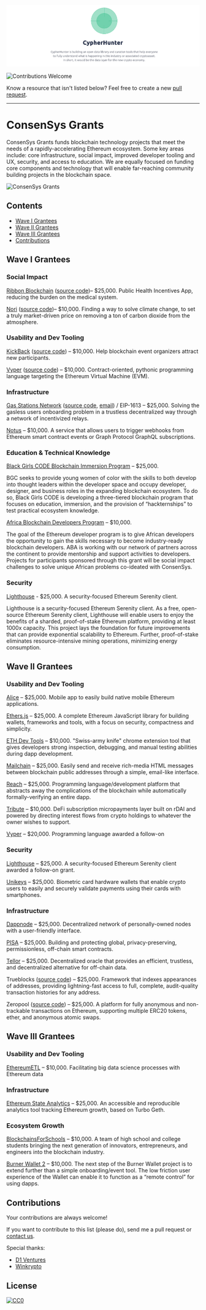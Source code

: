 [![cover](/cover.png)](https://cypherhunter.com/)

![Contributions Welcome](https://img.shields.io/badge/Contributions-welcome-blue.svg)

Know a resource that isn't listed below? Feel free to create a new [pull request](https://github.com/cypherhunter/grants/pulls).

---

# ConsenSys Grants

ConsenSys Grants funds blockchain technology projects that meet the needs of a rapidly-accelerating Ethereum ecosystem. Some key areas include: core infrastructure, social impact, improved developer tooling and UX, security, and access to education. We are equally focused on funding core components and technology that will enable far-reaching community building projects in the blockchain space.

![ConsenSys Grants](https://miro.medium.com/max/8000/1*2f0rV3UDSCRW1s_x0siHxw.png)

## Contents

- [Wave I Grantees](#wave-i-grantees)
- [Wave II Grantees](#wave-ii-grantees)
- [Wave III Grantees](#wave-iii-grantees)
- [Contributions](#contributions)

## Wave I Grantees

### Social Impact

[Ribbon Blockchain](https://www.cypherhunter.com/en/p/729766974653/) ([source code](https://github.com/RibbonBlockchain))– $25,000. Public Health Incentives App, reducing the burden on the medical system. 

[Nori](https://www.cypherhunter.com/en/p/051416848481/) ([source code](https://github.com/nori-dot-eco))– $10,000. Finding a way to solve climate change, to set a truly market-driven price on removing a ton of carbon dioxide from the atmosphere.

### Usability and Dev Tooling

[KickBack](https://www.cypherhunter.com/en/p/919781370128/) ([source code](https://github.com/wearekickback)) – $10,000. Help blockchain event organizers attract new participants.

[Vyper](https://www.cypherhunter.com/en/p/748589014227/) ([source code](https://github.com/vyperlang/vyper/)) – $10,000. Contract-oriented, pythonic programming language targeting the Ethereum Virtual Machine (EVM).

### Infrastructure

[Gas Stations Network](https://www.cypherhunter.com/en/p/824121470232/) ([source code](https://github.com/opengsn/gsn), [email](mailto:team@opengsn.org)) / EIP-1613 – $25,000. Solving the gasless users onboarding problem in a trustless decentralized way through a network of incentivized relays. 

[Notus](https://www.cypherhunter.com/en/p/566937912133/) – $10,000. A service that allows users to trigger webhooks from Ethereum smart contract events or Graph Protocol GraphQL subscriptions.

### Education & Technical Knowledge

[Black Girls CODE Blockchain Immersion Program](http://www.blackgirlscode.com/) – $25,000.

BGC seeks to provide young women of color with the skills to both develop into thought leaders within the developer space and occupy developer, designer, and business roles in the expanding blockchain ecosystem. To do so, Black Girls CODE is developing a three-tiered blockchain program that focuses on education, immersion, and the provision of “hackternships” to test practical ecosystem knowledge. 

[Africa Blockchain Developers Program](http://afriblockchain.org/developer/) –  $10,000.

The goal of the Ethereum developer program is to give African developers the opportunity to gain the skills necessary to become industry-ready blockchain developers. ABA is working with our network of partners across the continent to provide mentorship and support activities to developers. Projects for participants sponsored through this grant will be social impact challenges to solve unique African problems co-ideated with ConsenSys. 

### Security

[Lighthouse](https://lighthouse.sigmaprime.io/) - $25,000. A security-focused Ethereum Serenity client.

Lighthouse is a security-focused Ethereum Serenity client. As a free, open-source Ethereum Serenity client, Lighthouse will enable users to enjoy the benefits of a sharded, proof-of-stake Ethereum platform, providing at least 1000x capacity. This project lays the foundation for future improvements that can provide exponential scalability to Ethereum. Further, proof-of-stake eliminates resource-intensive mining operations, minimizing energy consumption.

## Wave II Grantees

### Usability and Dev Tooling

[Alice](https://www.alicedapp.com/) – $25,000. Mobile app to easily build native mobile Ethereum applications.

[Ethers.js](https://docs.ethers.io/) – $25,000. A complete Ethereum JavaScript library for building wallets, frameworks and tools, with a focus on security, compactness and simplicity.

[ETH Dev Tools](https://kauri.io/article/03a1ce4d66aa47e2a935f7d65f936371/eth-dev-tools) – $10,000. "Swiss-army knife" chrome extension tool that gives developers strong inspection, debugging, and manual testing abilities during dapp development.

[Mailchain](https://mailchain.xyz/) – $25,000. Easily send and receive rich-media HTML messages between blockchain public addresses through a simple, email-like interface.

[Reach](https://github.com/reach-sh) – $25,000. Programming language/development platform that abstracts away the complications of the blockchain while automatically formally-verifying an entire dapp.

[Tribute](https://github.com/pi0neerpat/tribute) – $10,000. DeFi subscription micropayments layer built on rDAI and powered by directing interest flows from crypto holdings to whatever the owner wishes to support.

[Vyper](https://github.com/vyperlang/vyper/) – $20,000. Programming language awarded a follow-on

### Security

[Lighthouse](https://lighthouse.sigmaprime.io/) – $25,000. A security-focused Ethereum Serenity client awarded a follow-on grant.

[Unikeys](https://www.unikeys.io/) – $25,000. Biometric card hardware wallets that enable crypto users to easily and securely validate payments using their cards with smartphones.

### Infrastructure

[Dappnode](https://dappnode.io/) – $25,000. Decentralized network of personally-owned nodes with a user-friendly interface.

[PISA](https://www.pisa.watch/) – $25,000. Building and protecting global, privacy-preserving, permissionless, off-chain smart contracts.

[Tellor](https://tellor.io/) – $25,000. Decentralized oracle that provides an efficient, trustless, and decentralized alternative for off-chain data.

Trueblocks ([source code](https://github.com/Great-Hill-Corporation/trueblocks-core)) – $25,000. Framework that indexes appearances of addresses, providing lightning-fast access to full, complete, audit-quality transaction histories for any address.

Zeropool ([source code](https://github.com/zeropoolnetwork/)) – $25,000. A platform for fully anonymous and non-trackable transactions on Ethereum, supporting multiple ERC20 tokens, ether, and anonymous atomic swaps.

## Wave III Grantees

### Usability and Dev Tooling

[EthereumETL](https://github.com/blockchain-etl/ethereum-etl) – $10,000. Facilitating big data science processes with Ethereum data

### Infrastructure

[Ethereum State Analytics](https://github.com/ledgerwatch/turbo-geth) – $25,000. An accessible and reproducible analytics tool tracking Ethereum growth, based on Turbo Geth.

### Ecosystem Growth

[BlockchainsForSchools](https://blockchainsforschools.org/) – $10,000. A team of high school and college students bringing the next generation of innovators, entrepreneurs, and engineers into the blockchain industry.

[Burner Wallet 2](https://github.com/dmihal/burner-wallet-2) – $10,000. The next step of the Burner Wallet project is to extend further than a simple onboarding/event tool. The low friction user experience of the Wallet can enable it to function as a “remote control” for using dapps.

## Contributions

Your contributions are always welcome!

If you want to contribute to this list (please do), send me a pull request or [contact us](mailto:hello@cypherhunter.com).

Special thanks:
* [D1 Ventures](http://d1.ventures)
* [Winkrypto](http://winkrypto.com)

## License

[![CC0](https://mirrors.creativecommons.org/presskit/buttons/88x31/svg/cc-zero.svg)](https://creativecommons.org/publicdomain/zero/1.0/)
